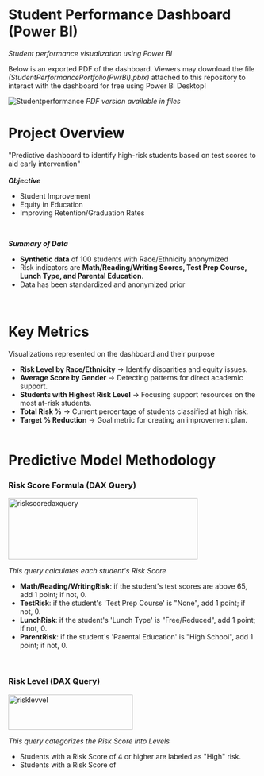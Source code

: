 # Student Performance Dashboard (Power BI)
*Student performance visualization using Power BI*


Below is an exported PDF of the dashboard. Viewers may download the file *(StudentPerformancePortfolio(PwrBI).pbix)* attached to this repository to interact with the dashboard for free using Power BI Desktop!

![Studentperformance](https://github.com/user-attachments/assets/66a1b1d2-d679-4f59-8e31-9380881d7f01)
*PDF version available in files*

# Project Overview
"Predictive dashboard to identify high-risk students based on test scores to aid early intervention" <br> <br>
***Objective***
- Student Improvement
- Equity in Education
- Improving Retention/Graduation Rates
<br>

***Summary of Data*** <br>
- **Synthetic data** of 100 students with Race/Ethnicity anonymized
- Risk indicators are **Math/Reading/Writing Scores, Test Prep Course, Lunch Type, and Parental Education**.
- Data has been standardized and anonymized prior
<br>

# Key Metrics
Visualizations represented on the dashboard and their purpose
- **Risk Level by Race/Ethnicity** -> Identify disparities and equity issues.
- **Average Score by Gender** -> Detecting patterns for direct academic support.
- **Students with Highest Risk Level** -> Focusing support resources on the most at-risk students.
- **Total Risk %** -> Current percentage of students classified at high risk.
- **Target % Reduction** -> Goal metric for creating an improvement plan.
<br><br>

# Predictive Model Methodology 
### Risk Score Formula (DAX Query)
<img width="382" height="124" alt="riskscoredaxquery" src="https://github.com/user-attachments/assets/8eeec957-37e8-405d-bce4-f25222d655f8" />
<br>

*This query calculates each student's Risk Score*
- **Math/Reading/WritingRisk**: if the student's test scores are above 65, add 1 point; if not, 0.
- **TestRisk**: if the student's 'Test Prep Course' is "None", add 1 point; if not, 0.
- **LunchRisk**: if the student's 'Lunch Type' is "Free/Reduced", add 1 point; if not, 0.
- **ParentRisk**: if the student's 'Parental Education' is "High School", add 1 point; if not, 0.
<br>

### Risk Level (DAX Query)
<img width="251" height="71" alt="risklevvel" src="https://github.com/user-attachments/assets/dc70b1eb-2a7d-4e86-aa99-43a17ba15637" />
<br>

*This query categorizes the Risk Score into Levels*
- Students with a Risk Score of 4 or higher are labeled as "High" risk.
- Students with a Risk Score of 
